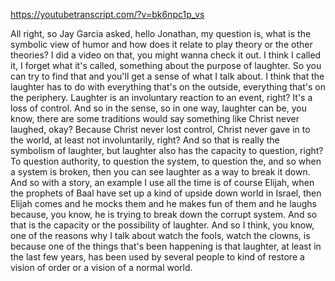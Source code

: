 https://youtubetranscript.com/?v=bk6npc1p_vs

 All right, so Jay Garcia asked, hello Jonathan, my question is, what is the symbolic view of humor and how does it relate to play theory or the other theories? I did a video on that, you might wanna check it out. I think I called it, I forget what it's called, something about the purpose of laughter. So you can try to find that and you'll get a sense of what I talk about. I think that the laughter has to do with everything that's on the outside, everything that's on the periphery. Laughter is an involuntary reaction to an event, right? It's a loss of control. And so in the sense, so in one way, laughter can be, you know, there are some traditions would say something like Christ never laughed, okay? Because Christ never lost control, Christ never gave in to the world, at least not involuntarily, right? And so that is really the symbolism of laughter, but laughter also has the capacity to question, right? To question authority, to question the system, to question the, and so when a system is broken, then you can see laughter as a way to break it down. And so with a story, an example I use all the time is of course Elijah, when the prophets of Baal have set up a kind of upside down world in Israel, then Elijah comes and he mocks them and he makes fun of them and he laughs because, you know, he is trying to break down the corrupt system. And so that is the capacity or the possibility of laughter. And so I think, you know, one of the reasons why I talk about watch the fools, watch the clowns, is because one of the things that's been happening is that laughter, at least in the last few years, has been used by several people to kind of restore a vision of order or a vision of a normal world.